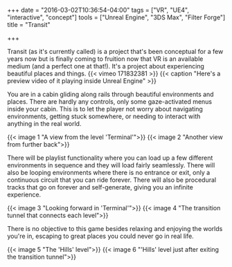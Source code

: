 +++
date = "2016-03-02T10:36:54-04:00"
tags = ["VR", "UE4", "interactive", "concept"]
tools = ["Unreal Engine", "3DS Max", "Filter Forge"]
title = "Transit"

+++

Transit (as it's currently called) is a project that's been conceptual for a few years now but is finally coming to fruition now that VR is an available medium (and a perfect one at that!). It's a project about experiencing beautiful places and things.
{{< vimeo 171832381 >}}
{{< caption "Here's a preview video of it playing inside Unreal Engine" >}}

You are in a cabin gliding along rails through beautiful environments and places. There are hardly any controls, only some gaze-activated menus inside your cabin. This is to let the player not worry about navigating environments, getting stuck somewhere, or needing to interact with anything in the real world.

{{< image 1 "A view from the level 'Terminal'">}}
{{< image 2 "Another view from further back">}}

There will be playlist functionality where you can load up a few different environments in sequence and they will load fairly seamlessly. There will also be looping environments where there is no entrance or exit, only a continuous circuit that you can ride forever. There will also be procedural tracks that go on forever and self-generate, giving you an infinite experience.

{{< image 3 "Looking forward in 'Terminal'">}}
{{< image 4 "The transition tunnel that connects each level">}}

There is no objective to this game besides relaxing and enjoying the worlds you're in, escaping to great places you could never go in real life.

{{< image 5 "The 'Hills' level">}}
{{< image 6 "'Hills' level just after exiting the transition tunnel">}}
